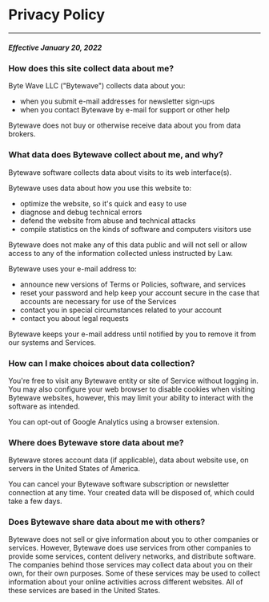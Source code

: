# Privacy Policy

---

##### Effective January 20, 2022

### How does this site collect data about me?

Byte Wave LLC ("Bytewave") collects data about you:

- when you submit e-mail addresses for newsletter sign-ups
- when you contact Bytewave by e-mail for support or other help

Bytewave does not buy or otherwise receive data about you from data brokers.

### What data does Bytewave collect about me, and why?

Bytewave software collects data about visits to its web interface(s).

Bytewave uses data about how you use this website to:

- optimize the website, so it's quick and easy to use
- diagnose and debug technical errors
- defend the website from abuse and technical attacks
- compile statistics on the kinds of software and computers visitors use

Bytewave does not make any of this data public and will not sell or allow access to any of the information collected unless instructed by Law.

Bytewave uses your e-mail address to:

- announce new versions of Terms or Policies, software, and services
- reset your password and help keep your account secure in the case that accounts are necessary for use of the Services
- contact you in special circumstances related to your account
- contact you about legal requests

Bytewave keeps your e-mail address until notified by you to remove it from our systems and Services.

### How can I make choices about data collection?

You're free to visit any Bytewave entity or site of Service without logging in. You may also configure your web browser to disable cookies when visiting Bytewave websites, however, this may limit your ability to interact with the software as intended.

You can opt-out of Google Analytics using a browser extension.

### Where does Bytewave store data about me?

Bytewave stores account data (if applicable), data about website use, on servers in the United States of America.

You can cancel your Bytewave software subscription or newsletter connection at any time. Your created data will be disposed of, which could take a few days.

### Does Bytewave share data about me with others?

Bytewave does not sell or give information about you to other companies or services. However, Bytewave does use services from other companies to provide some services, content delivery networks, and distribute software. The companies behind those services may collect data about you on their own, for their own purposes. Some of these services may be used to collect information about your online activities across different websites. All of these services are based in the United States.
